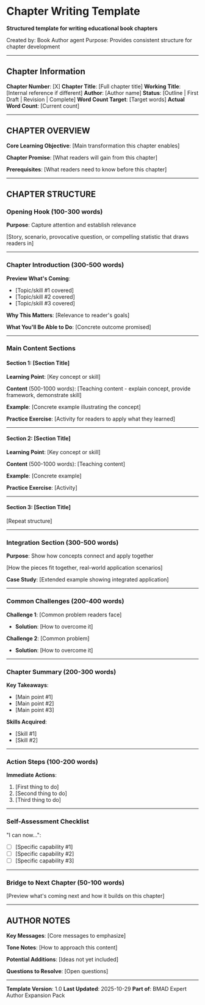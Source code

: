 # Chapter Writing Template

**Structured template for writing educational book chapters**

Created by: Book Author agent
Purpose: Provides consistent structure for chapter development

---

## Chapter Information

**Chapter Number**: [X]
**Chapter Title**: [Full chapter title]
**Working Title**: [Internal reference if different]
**Author**: [Author name]
**Status**: [Outline | First Draft | Revision | Complete]
**Word Count Target**: [Target words]
**Actual Word Count**: [Current count]

---

## CHAPTER OVERVIEW

**Core Learning Objective**: [Main transformation this chapter enables]

**Chapter Promise**: [What readers will gain from this chapter]

**Prerequisites**: [What readers need to know before this chapter]

---

## CHAPTER STRUCTURE

### Opening Hook (100-300 words)
**Purpose**: Capture attention and establish relevance

[Story, scenario, provocative question, or compelling statistic that draws readers in]

---

### Chapter Introduction (300-500 words)

**Preview What's Coming**:
- [Topic/skill #1 covered]
- [Topic/skill #2 covered]
- [Topic/skill #3 covered]

**Why This Matters**: [Relevance to reader's goals]

**What You'll Be Able to Do**: [Concrete outcome promised]

---

### Main Content Sections

#### Section 1: [Section Title]
**Learning Point**: [Key concept or skill]

**Content** (500-1000 words):
[Teaching content - explain concept, provide framework, demonstrate skill]

**Example**:
[Concrete example illustrating the concept]

**Practice Exercise**:
[Activity for readers to apply what they learned]

---

#### Section 2: [Section Title]
**Learning Point**: [Key concept or skill]

**Content** (500-1000 words):
[Teaching content]

**Example**:
[Concrete example]

**Practice Exercise**:
[Activity]

---

#### Section 3: [Section Title]
[Repeat structure]

---

### Integration Section (300-500 words)
**Purpose**: Show how concepts connect and apply together

[How the pieces fit together, real-world application scenarios]

**Case Study**:
[Extended example showing integrated application]

---

### Common Challenges (200-400 words)
**Challenge 1**: [Common problem readers face]
- **Solution**: [How to overcome it]

**Challenge 2**: [Common problem]
- **Solution**: [How to overcome it]

---

### Chapter Summary (200-300 words)

**Key Takeaways**:
- [Main point #1]
- [Main point #2]
- [Main point #3]

**Skills Acquired**:
- [Skill #1]
- [Skill #2]

---

### Action Steps (100-200 words)

**Immediate Actions**:
1. [First thing to do]
2. [Second thing to do]
3. [Third thing to do]

---

### Self-Assessment Checklist

"I can now...":
- [ ] [Specific capability #1]
- [ ] [Specific capability #2]
- [ ] [Specific capability #3]

---

### Bridge to Next Chapter (50-100 words)
[Preview what's coming next and how it builds on this chapter]

---

## AUTHOR NOTES

**Key Messages**: [Core messages to emphasize]

**Tone Notes**: [How to approach this content]

**Potential Additions**: [Ideas not yet included]

**Questions to Resolve**: [Open questions]

---

**Template Version**: 1.0
**Last Updated**: 2025-10-29
**Part of**: BMAD Expert Author Expansion Pack
